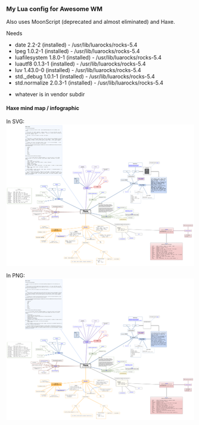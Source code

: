 ### My Lua config for Awesome WM

Also uses MoonScript (deprecated and almost eliminated) and Haxe.

Needs
- date   2.2-2 (installed) - /usr/lib/luarocks/rocks-5.4
- lpeg   1.0.2-1 (installed) - /usr/lib/luarocks/rocks-5.4
- luafilesystem   1.8.0-1 (installed) - /usr/lib/luarocks/rocks-5.4
- luautf8   0.1.3-1 (installed) - /usr/lib/luarocks/rocks-5.4
- luv   1.43.0-0 (installed) - /usr/lib/luarocks/rocks-5.4
- std._debug   1.0.1-1 (installed) - /usr/lib/luarocks/rocks-5.4
- std.normalize   2.0.3-1 (installed) - /usr/lib/luarocks/rocks-5.4

+ whatever is in vendor subdir

#### Haxe mind map / infographic

In SVG:
![](./haxemindmap.svg)

In PNG:
![](./haxemindmap.png)

